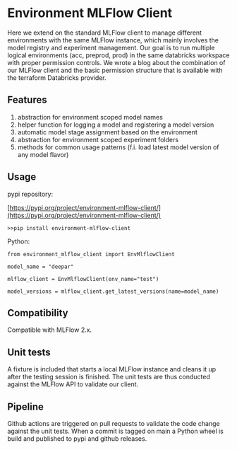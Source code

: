 # Environment MLFlow Client

Here we extend on the standard MLFlow client to manage different environments with the same MLFlow instance, which mainly involves the model registry and experiment management.
Our goal is to run multiple logical environments (acc, preprod, prod) in the same databricks workspace with proper permission controls. We wrote a blog about the combination of our MLFlow client and the basic permission structure that is available with the terraform Databricks provider.

## Features

1. abstraction for environment scoped model names
1. helper function for logging a model and registering a model version
1. automatic model stage assignment based on the environment
1. abstraction for environment scoped experiment folders
1. methods for common usage patterns (f.i. load latest model version of any model flavor)

## Usage

pypi repository:

[https://pypi.org/project/environment-mlflow-client/](https://pypi.org/project/environment-mlflow-client/)

```
>>pip install environment-mlflow-client
```

Python:

```
from environment_mlflow_client import EnvMlflowClient

model_name = "deepar"

mlflow_client = EnvMlflowClient(env_name="test")

model_versions = mlflow_client.get_latest_versions(name=model_name)
```

## Compatibility

Compatible with MLFlow 2.x.

## Unit tests

A fixture is included that starts a local MLFlow instance and cleans it up after the testing session is finished.
The unit tests are thus conducted against the MLFlow API to validate our client.

## Pipeline

Github actions are triggered on pull requests to validate the code change against the unit tests.
When a commit is tagged on main a Python wheel is build and published to pypi and github releases.
